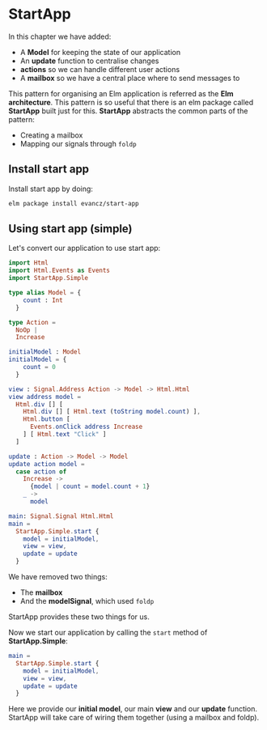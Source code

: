 # StartApp

In this chapter we have added:

- A __Model__ for keeping the state of our application
- An __update__ function to centralise changes
- __actions__ so we can handle different user actions
- A __mailbox__ so we have a central place where to send messages to

This pattern for organising an Elm application is referred as the __Elm architecture__. This pattern is so useful that there is an elm package called __StartApp__ built just for this. __StartApp__ abstracts the common parts of the pattern:

- Creating a mailbox
- Mapping our signals through `foldp`

## Install start app 

Install start app by doing:

```bash
elm package install evancz/start-app
```

## Using start app (simple)

Let's convert our application to use start app:

```elm
import Html
import Html.Events as Events
import StartApp.Simple

type alias Model = {
    count : Int
  }

type Action =
  NoOp |
  Increase

initialModel : Model
initialModel = {
    count = 0
  }

view : Signal.Address Action -> Model -> Html.Html
view address model =
  Html.div [] [
    Html.div [] [ Html.text (toString model.count) ],
    Html.button [
      Events.onClick address Increase
    ] [ Html.text "Click" ]
  ]

update : Action -> Model -> Model
update action model =
  case action of
    Increase ->
      {model | count = model.count + 1}
    _ ->
      model

main: Signal.Signal Html.Html
main =
  StartApp.Simple.start {
    model = initialModel,
    view = view,
    update = update
  }
```

We have removed two things:

- The __mailbox__
- And the __modelSignal__, which used `foldp`

StartApp provides these two things for us.

Now we start our application by calling the `start` method of __StartApp.Simple__:

```elm
main =
  StartApp.Simple.start {
    model = initialModel,
    view = view,
    update = update
  }
```

Here we provide our __initial model__, our main __view__ and our __update__ function. StartApp will take care of wiring them together (using a mailbox and foldp).


